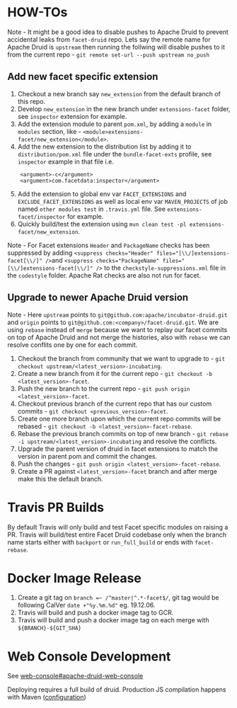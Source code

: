 HOW-TOs
=========

Note - It might be a good idea to disable pushes to Apache Druid to prevent accidental leaks from `facet-druid` repo. 
Lets say the remote name for Apache Druid is `upstream` then running the follwing will disable pushes to it from the 
current repo - `git remote set-url --push upstream no_push` 

Add new facet specific extension
----------------
1. Checkout a new branch say `new_extension` from the default branch of this repo.
2. Develop `new_extension` in the new branch under `extensions-facet` folder, see `inspector` extension for example.
3. Add the extension module to parent `pom.xml`, by adding a `module` in `modules` section, like - 
`<module>extensions-facet/new_extension</module>`.
4. Add the new extension to the distribution list by adding it to `distribution/pom.xml` file under the `bundle-facet-exts`
profile, see `inspector` example in that file i.e.
```
    <argument>-c</argument>
    <argument>com.facetdata:inspector</argument>
``` 
5. Add the extension to global env var `FACET_EXTENSIONS` and `EXCLUDE_FACET_EXTENSIONS` as well as local env var `MAVEN_PROJECTS`
of job named `other modules test` in `.travis.yml` file. See `extensions-facet/inspector` for example.  
6. Quickly build/test the extension using `mvn clean test -pl extensions-facet/new_extension`.

Note - For Facet extensions `Header` and `PackageName` checks has been suppressed by adding `<suppress checks="Header" files="[\\/]extensions-facet[\\/]" />`and 
`<suppress checks="PackageName" files="[\\/]extensions-facet[\\/]" />` to the `checkstyle-suppressions.xml` file in the 
`codestyle` folder. Apache Rat checks are also not run for facet.

Upgrade to newer Apache Druid version
--------
Note - Here `upstream` points to `git@github.com:apache/incubator-druid.git` and `origin` points to `git@github.com:<company>/facet-druid.git`.
We are using `rebase` instead of `merge` because we want to replay our facet commits on top of Apache Druid and not merge
the histories, also with `rebase` we can resolve conflits one by one for each commit.

1. Checkout the branch from community that we want to upgrade to - `git checkout upstream/<latest_version>-incubating`.
2. Create a new branch from it for the current repo - `git checkout -b <latest_version>-facet`.
3. Push the new branch to the current repo - `git push origin <latest_version>-facet`.
4. Checkout previous branch of the current repo that has our custom commits - `git checkout <previous_version>-facet`.
5. Create one more branch upon which the current repo commits will be rebased - `git checkout -b <latest_version>-facet-rebase`.
5. Rebase the previous branch commits on top of new branch - `git rebase -i upstream/<latest_version>-incubating` and resolve the conflicts.
6. Upgrade the parent version of druid in facet extensions to match the version in parent pom and commit the changes.
7. Push the changes - `git push origin <latest_version>-facet-rebase`.
8. Create a PR against `<latest_version>-facet` branch and after merge make this the default branch.

Travis PR Builds
========
By default Travis will only build and test Facet specific modules on raising a PR. Travis will build/test entire Facet 
Druid codebase only when the branch name starts either with `backport` or `run_full_build` or ends with `facet-rebase`.

Docker Image Release
=======
1. Create a git tag on `branch =~ /^master|^.*-facet$/`, git tag would be following CalVer `date +"%y.%m.%d"` eg. 19.12.06.
1. Travis will build and push a docker image tag to GCR.
1. Travis will build and push a docker image tag on each merge with `${BRANCH}-${GIT_SHA}`

Web Console Development
========
See [web-console#apache-druid-web-console](web-console#apache-druid-web-console)

Deploying requires a full build of druid. Production JS compilation happens with Maven ([configuration](https://github.com/<company>/facet-druid/blob/0.16.0-facet/web-console/pom.xml))
